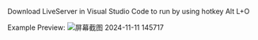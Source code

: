Download LiveServer in Visual Studio Code to run by using hotkey Alt L+O

Example Preview:
![屏幕截图 2024-11-11 145717](https://github.com/user-attachments/assets/6889962b-c30c-4e4e-a708-5ad5b6018ad4)

